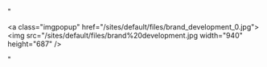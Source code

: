 "<p><a class=\"imgpopup\" href=\"/sites/default/files/brand_development_0.jpg\"><img src=\"/sites/default/files/brand%20development.jpg width=\"940\" height=\"687\" /></a></p> "